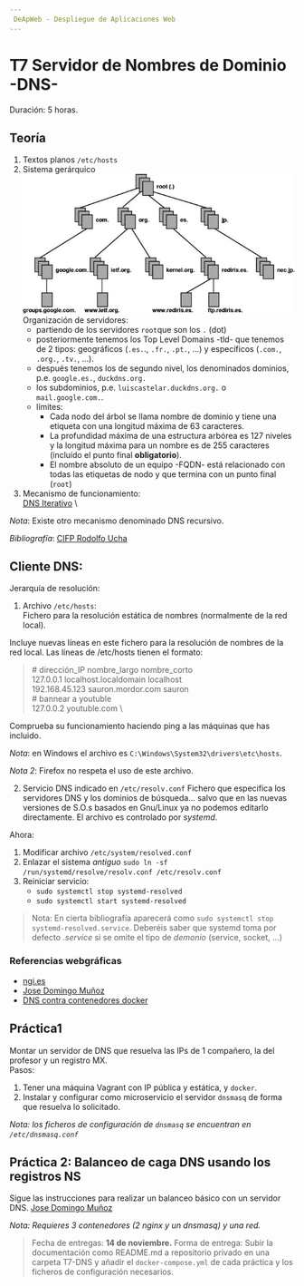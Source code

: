 ```yaml
---
 DeApWeb - Despliegue de Aplicaciones Web
---
```


# T7 Servidor de Nombres de Dominio -DNS-

Duración: 5 horas.

## Teoría
1. Textos planos `/etc/hosts`
2. Sistema gerárquico \
	![TopLevelDomains](./img/T7-tld.jpg) \
	Organización de servidores:
	+ partiendo de los servidores `root`que son los `.` (dot)
	+ posteriormente tenemos los Top Level Domains -tld- que tenemos de 2 tipos: geográficos (`.es.`., `.fr.`, `.pt.`, ...) y específicos (`.com.`, `.org.`, `.tv.`, ...).
	+ después tenemos los de segundo nivel, los denominados dominios, p.e. `google.es.`, `duckdns.org.`
	+ los subdominios, p.e. `luiscastelar.duckdns.org.` o `mail.google.com.`.
	+ límites:
		* Cada nodo del árbol se llama nombre de dominio y tiene una etiqueta con una longitud máxima de 63 caracteres.
		* La profundidad máxima de una estructura arbórea es 127 niveles y la longitud máxima para un nombre es de 255 caracteres (incluído el punto final **obligatorio**).
	    * El nombre absoluto de un equipo -FQDN- está relacionado con todas las etiquetas de nodo y que termina con un punto final (`root`)
3. Mecanismo de funcionamiento: \
	[DNS Iterativo](./img/T7-dns-iterativo.png) \

*Nota*: Existe otro mecanismo denominado DNS recursivo.


*Bibliografía*: [CIFP Rodolfo Ucha](https://wiki.cifprodolfoucha.es/index.php?title=Teor%C3%ADa_sobre_o_Servizo_de_nomes_de_dominio)

## Cliente DNS:
Jerarquía de resolución:
1. Archivo `/etc/hosts`: \
Fichero para la resolución estática de nombres (normalmente de la red local).

Incluye nuevas líneas en este fichero para la resolución de nombres de la red local. Las líneas de /etc/hosts tienen el formato:
>
> \# dirección_IP nombre_largo nombre_corto \
> 127.0.0.1 localhost.localdomain localhost \
> 192.168.45.123 sauron.mordor.com sauron \
> \# bannear a youtuble \
> 127.0.0.2 youtuble.com \
>
Comprueba su funcionamiento haciendo ping a las máquinas que has incluido.

*Nota*: en Windows el archivo es `C:\Windows\System32\drivers\etc\hosts`.

*Nota 2*: Firefox no respeta el uso de este archivo.


2. Servicio DNS indicado en `/etc/resolv.conf`
Fichero que especifica los servidores DNS y los dominios de búsqueda... salvo que en las nuevas versiones de S.O.s basados en Gnu/Linux ya no podemos editarlo directamente. El archivo es controlado por *systemd*.

Ahora:
1. Modificar archivo `/etc/system/resolved.conf`
2. Enlazar el sistema *antiguo* `sudo ln -sf /run/systemd/resolve/resolv.conf /etc/resolv.conf`
3. Reiniciar servicio:
   + `sudo systemctl stop systemd-resolved`
   + `sudo systemctl start systemd-resolved`

> Nota: En cierta bibliografía aparecerá como `sudo systemctl stop systemd-resolved.service`. Deberéis saber que systemd toma por defecto *.service* si se omite el tipo de *demonio* (service, socket, ...)


### Referencias webgráficas
+ [ngi.es](https://www.ngi.es/configurar-servidor-dns-con-dnsmasq/)
+ [Jose Domingo Muñoz](https://www.josedomingo.org/pledin/2020/12/servidor-dns-dnsmasq/)
+ [DNS contra contenedores docker](https://dev.to/karlredman/dnsmasq--networkmanager--private-network-setup-258l)

## Práctica1
Montar un servidor de DNS que resuelva las IPs de 1 compañero, la del profesor y un registro MX.  \
Pasos:
1. Tener una máquina Vagrant con IP pública y estática, y `docker`.
2.  Instalar y configurar como microservicio el servidor `dnsmasq` de forma que resuelva lo solicitado.

*Nota: los ficheros de configuración de `dnsmasq` se encuentran en `/etc/dnsmasq.conf`*


## Práctica 2: Balanceo de caga DNS usando los registros NS
Sigue las instrucciones para realizar un balanceo básico con un servidor DNS.
[Jose Domingo Muñoz](https://www.josedomingo.org/pledin/2022/02/dns-balanceo-carga/)

*Nota: Requieres 3 contenedores (2 nginx y un dnsmasq) y una red.*

> Fecha de entregas: **14 de noviembre.**
> Forma de entrega: Subir la documentación como README.md a repositorio privado en una carpeta T7-DNS y añadir el `docker-compose.yml` de cada práctica y los ficheros de configuración necesarios.
